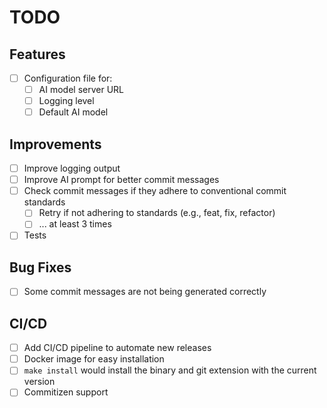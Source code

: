 # TODO

## Features

- [ ] Configuration file for:
  - [ ] AI model server URL
  - [ ] Logging level
  - [ ] Default AI model

## Improvements

- [ ] Improve logging output
- [ ] Improve AI prompt for better commit messages
- [ ] Check commit messages if they adhere to conventional commit standards
  - [ ] Retry if not adhering to standards (e.g., feat, fix, refactor)
  - [ ] ... at least 3 times
- [ ] Tests

## Bug Fixes

- [ ] Some commit messages are not being generated correctly 

## CI/CD

- [ ] Add CI/CD pipeline to automate new releases
- [ ] Docker image for easy installation
- [ ] `make install` would install the binary and git extension with the current version
- [ ] Commitizen support
